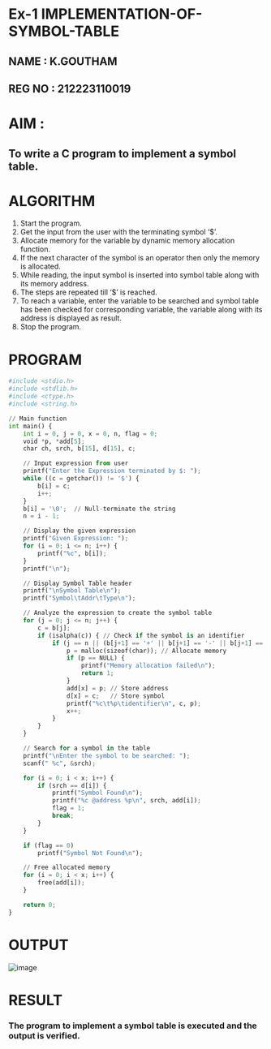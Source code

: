 # Ex-1 IMPLEMENTATION-OF-SYMBOL-TABLE
## NAME : K.GOUTHAM
## REG NO : 212223110019
# AIM :
## To write a C program to implement a symbol table.
# ALGORITHM
1.	Start the program.
2.	Get the input from the user with the terminating symbol ‘$’.
3.	Allocate memory for the variable by dynamic memory allocation function.
4.	If the next character of the symbol is an operator then only the memory is allocated.
5.	While reading, the input symbol is inserted into symbol table along with its memory address.
6.	The steps are repeated till ‘$’ is reached.
7.	To reach a variable, enter the variable to be searched and symbol table has been checked for corresponding variable, the variable along with its address is displayed as result.
8.	Stop the program. 
# PROGRAM
```python
#include <stdio.h>
#include <stdlib.h>
#include <ctype.h>
#include <string.h>

// Main function
int main() {
    int i = 0, j = 0, x = 0, n, flag = 0;
    void *p, *add[5];
    char ch, srch, b[15], d[15], c;

    // Input expression from user
    printf("Enter the Expression terminated by $: ");
    while ((c = getchar()) != '$') {
        b[i] = c;
        i++;
    }
    b[i] = '\0';  // Null-terminate the string
    n = i - 1;

    // Display the given expression
    printf("Given Expression: ");
    for (i = 0; i <= n; i++) {
        printf("%c", b[i]);
    }
    printf("\n");

    // Display Symbol Table header
    printf("\nSymbol Table\n");
    printf("Symbol\tAddr\tType\n");

    // Analyze the expression to create the symbol table
    for (j = 0; j <= n; j++) {
        c = b[j];
        if (isalpha(c)) { // Check if the symbol is an identifier
            if (j == n || (b[j+1] == '+' || b[j+1] == '-' || b[j+1] == '*' || b[j+1] == '=')) {
                p = malloc(sizeof(char)); // Allocate memory
                if (p == NULL) {
                    printf("Memory allocation failed\n");
                    return 1;
                }
                add[x] = p; // Store address
                d[x] = c;   // Store symbol
                printf("%c\t%p\tidentifier\n", c, p);
                x++;
            }
        }
    }

    // Search for a symbol in the table
    printf("\nEnter the symbol to be searched: ");
    scanf(" %c", &srch);

    for (i = 0; i < x; i++) {
        if (srch == d[i]) {
            printf("Symbol Found\n");
            printf("%c @address %p\n", srch, add[i]);
            flag = 1;
            break;
        }
    }

    if (flag == 0)
        printf("Symbol Not Found\n");

    // Free allocated memory
    for (i = 0; i < x; i++) {
        free(add[i]);
    }

    return 0;
}
```
# OUTPUT
![image](https://github.com/user-attachments/assets/0398ac30-6d9a-4e22-b5c2-466b31c76a28)

# RESULT
### The program to implement a symbol table is executed and the output is verified.
